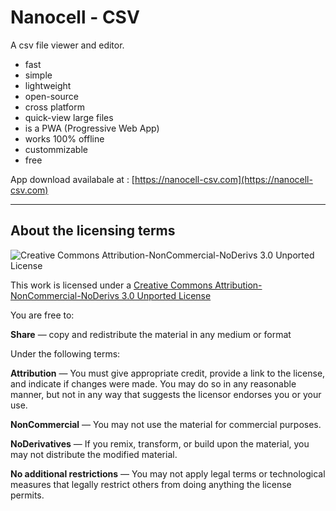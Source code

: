 
# Nanocell - CSV

A csv file viewer and editor.

- fast
- simple
- lightweight
- open-source
- cross platform
- quick-view large files
- is a PWA (Progressive Web App)
- works 100% offline
- custommizable
- free
  

App download availabale at : [https://nanocell-csv.com](https://nanocell-csv.com)

______________



## About the licensing terms

![Creative Commons Attribution-NonCommercial-NoDerivs 3.0 Unported License](https://i.creativecommons.org/l/by-nc-nd/3.0/88x31.png)


This work is licensed under a [Creative Commons Attribution-NonCommercial-NoDerivs 3.0 Unported License](http://creativecommons.org/licenses/by-nc-nd/3.0/)


You are free to: 

**Share** — copy and redistribute the material in any medium or format

Under the following terms:

**Attribution** — You must give appropriate credit, provide a link to the license, and indicate if changes were made. You may do so in any reasonable manner, but not in any way that suggests the licensor endorses you or your use.

**NonCommercial** — You may not use the material for commercial purposes.

**NoDerivatives** — If you remix, transform, or build upon the material, you may not distribute the modified material.

**No additional restrictions** — You may not apply legal terms or technological measures that legally restrict others from doing anything the license permits.







